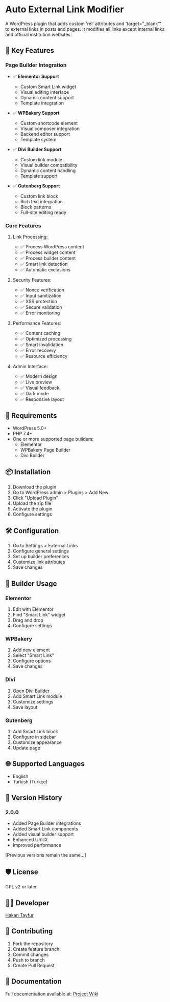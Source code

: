 # Auto External Link Modifier

A WordPress plugin that adds custom 'rel' attributes and 'target="_blank"' to external links in posts and pages. It modifies all links except internal links and official institution websites.

## 🌟 Key Features

### Page Builder Integration
- ✅ **Elementor Support**
  - Custom Smart Link widget
  - Visual editing interface
  - Dynamic content support
  - Template integration

- ✅ **WPBakery Support**
  - Custom shortcode element
  - Visual composer integration
  - Backend editor support
  - Template system

- ✅ **Divi Builder Support**
  - Custom link module
  - Visual builder compatibility
  - Dynamic content handling
  - Template support

- ✅ **Gutenberg Support**
  - Custom link block
  - Rich text integration
  - Block patterns
  - Full-site editing ready

### Core Features
1. Link Processing:
   - ✅ Process WordPress content
   - ✅ Process widget content
   - ✅ Process builder content
   - ✅ Smart link detection
   - ✅ Automatic exclusions

2. Security Features:
   - ✅ Nonce verification
   - ✅ Input sanitization
   - ✅ XSS protection
   - ✅ Secure validation
   - ✅ Error monitoring

3. Performance Features:
   - ✅ Content caching
   - ✅ Optimized processing
   - ✅ Smart invalidation
   - ✅ Error recovery
   - ✅ Resource efficiency

4. Admin Interface:
   - ✅ Modern design
   - ✅ Live preview
   - ✅ Visual feedback
   - ✅ Dark mode
   - ✅ Responsive layout

## 🔧 Requirements

- WordPress 5.0+
- PHP 7.4+
- One or more supported page builders:
  - Elementor
  - WPBakery Page Builder
  - Divi Builder

## 📦 Installation

1. Download the plugin
2. Go to WordPress admin > Plugins > Add New
3. Click "Upload Plugin"
4. Upload the zip file
5. Activate the plugin
6. Configure settings

## 🛠️ Configuration

1. Go to Settings > External Links
2. Configure general settings
3. Set up builder preferences
4. Customize link attributes
5. Save changes

## 🎨 Builder Usage

### Elementor
1. Edit with Elementor
2. Find "Smart Link" widget
3. Drag and drop
4. Configure settings

### WPBakery
1. Add new element
2. Select "Smart Link"
3. Configure options
4. Save changes

### Divi
1. Open Divi Builder
2. Add Smart Link module
3. Customize settings
4. Save layout

### Gutenberg
1. Add Smart Link block
2. Configure in sidebar
3. Customize appearance
4. Update page

## 🌐 Supported Languages
- English
- Turkish (Türkçe)

## 🔄 Version History

### 2.0.0
- Added Page Builder integrations
- Added Smart Link components
- Added visual builder support
- Enhanced UI/UX
- Improved performance

[Previous versions remain the same...]

## 🛡️ License

GPL v2 or later

## 👨‍💻 Developer

[Hakan Tayfur](https://htayfur.com)

## 🤝 Contributing

1. Fork the repository
2. Create feature branch
3. Commit changes
4. Push to branch
5. Create Pull Request

## 📝 Documentation

Full documentation available at:
[Project Wiki](https://github.com/htayfur/wordpressautolinkmodifier/wiki)
